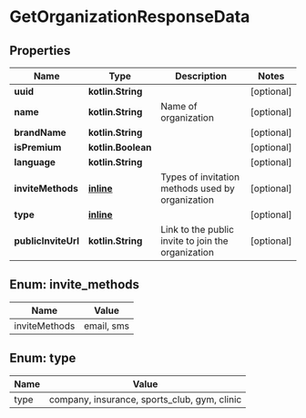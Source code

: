 
# GetOrganizationResponseData

## Properties
Name | Type | Description | Notes
------------ | ------------- | ------------- | -------------
**uuid** | **kotlin.String** |  |  [optional]
**name** | **kotlin.String** | Name of organization |  [optional]
**brandName** | **kotlin.String** |  |  [optional]
**isPremium** | **kotlin.Boolean** |  |  [optional]
**language** | **kotlin.String** |  |  [optional]
**inviteMethods** | [**inline**](#kotlin.collections.List&lt;InviteMethodsEnum&gt;) | Types of invitation methods used by organization |  [optional]
**type** | [**inline**](#TypeEnum) |  |  [optional]
**publicInviteUrl** | **kotlin.String** | Link to the public invite to join the organization |  [optional]


<a name="kotlin.collections.List<InviteMethodsEnum>"></a>
## Enum: invite_methods
Name | Value
---- | -----
inviteMethods | email, sms


<a name="TypeEnum"></a>
## Enum: type
Name | Value
---- | -----
type | company, insurance, sports_club, gym, clinic



